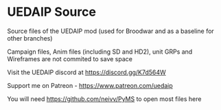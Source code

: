 # UEDAIP Source
 Source files of the UEDAIP mod (used for Broodwar and as a baseline for other branches)

Campaign files, Anim files (including SD and HD2), unit GRPs and Wireframes are not commited to save space

Visit the UEDAIP discord at https://discord.gg/K7d564W

Support me on Patreon - https://www.patreon.com/uedaip

You will need https://github.com/neivv/PyMS to open most files here
